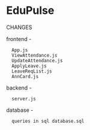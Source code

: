 # EduPulse

CHANGES

  frontend - 

      App.js
      ViewAttendance.js
      UpdateAttendance.js
      ApplyLeave.js
      LeaveReqList.js
      AnnCard.js
  
  backend -
      
      server.js
      
  database -

      queries in sql database.sql
